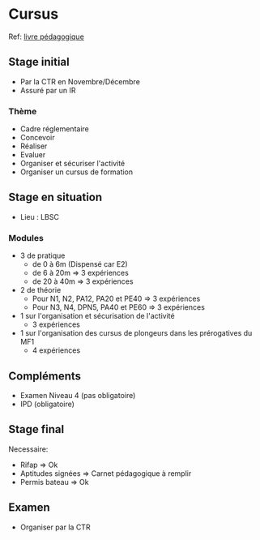 # Cursus

Ref: [livre pédagogique](resources/livret-peda-mf1.pdf)

## Stage initial

* Par la CTR en Novembre/Décembre
* Assuré par un IR

### Thème
* Cadre réglementaire
* Concevoir
* Réaliser
* Evaluer
* Organiser et sécuriser l'activité
* Organiser un cursus de formation

## Stage en situation
* Lieu : LBSC

### Modules
* 3 de pratique
  * de 0 à 6m (Dispensé car E2)
  * de 6 à 20m => 3 expériences 
  * de 20 à 40m => 3 expériences
* 2 de théorie
  * Pour N1, N2, PA12, PA20 et PE40 => 3 expériences
  * Pour N3, N4, DPN5, PA40 et PE60 => 3 expériences
* 1 sur l'organisation et sécurisation de l'activité
  * 3 expériences
* 1 sur l'organisation des cursus de plongeurs dans les prérogatives du MF1
  * 4 expériences

## Compléments
* Examen Niveau 4 (pas obligatoire)
* IPD (obligatoire)

## Stage final

Necessaire:
* Rifap => Ok
* Aptitudes signées => Carnet pédagogique à remplir
* Permis bateau => Ok

## Examen

* Organiser par la CTR


